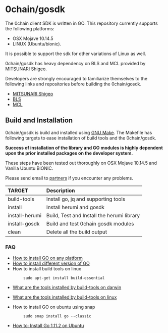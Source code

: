 # 0chain/gosdk
The 0chain client SDK is written in GO. 
This repository currently supports the following platforms:
- OSX Mojave 10.14.5 
- LINUX (Ubuntu/bionic). 

It is possible to support the sdk for other variations of Linux as well. 

0chain/gosdk has heavy dependency on BLS and MCL provided by MITSUNARI Shigeo. 

Developers are strongly encouraged to familiarize themselves to the following links and repositories
before building the 0chain/gosdk.

- [MITSUNARI Shigeo](https://github.com/herumi)
- [BLS](https://github.com/herumi/bls)
- [MCL](https://github.com/herumi/mcl)


## Build and Installation 
0chain/gosdk is build and installed using [GNU Make](https://www.gnu.org/software/make/). 
The Makefile has following targets to ease installation of build tools and the 0chain/gosdk. 

**Success of installation of the library and GO modules is highly dependent upon the prior installed
packages on the developer system.**

These steps have been tested out thoroughly on OSX Mojave 10.14.5 and Vanilla Ubuntu BIONIC. 

Please send email to [partners](mailto:partners@0chain.net) if you encounter any problems.

|TARGET       |Description   |
|:----        |:----------   |
| build-tools | Install go, jq and supporting tools|
| install     | Install herumi and gosdk|
| install-herumi |Build, Test and Install the herumi library|
| install-gosdk | Build and test 0chain gosdk modules|
| clean         | Delete all the build output |


### FAQ ###

- [How to install GO on any platform](https://golang.org/doc/install)
- [How to install different version of GO](https://golang.org/doc/install#extra_versions)
- How to install build tools on linux
```
        sudo apt-get install build-essential
``` 

- [What are the tools installed by build-tools on darwin](./_util/build_darwin.mk)
- [What are the tools installed by build-tools on linux](./_util/build_linux.mk)

- How to install GO on ubuntu using snap
```.env
        sudo snap install go --classic
```
- [How to: Install Go 1.11.2 on Ubuntu](https://medium.com/@patdhlk/how-to-install-go-1-9-1-on-ubuntu-16-04-ee64c073cd79)

